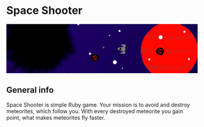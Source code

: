 # Space Shooter

![Space Shooter](/READMEimg/readmebanner.png)

## General info

Space Shooter is simple Ruby game. Your mission is to avoid and destroy meteorites, which follow you. With every destroyed meteorite you gain point, what makes meteorites fly faster. 